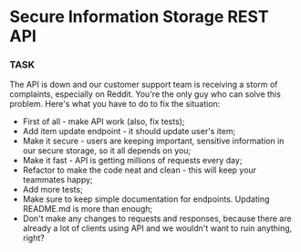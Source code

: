 # Secure Information Storage REST API

### TASK

The API is down and our customer support team is receiving a storm of complaints, especially on Reddit. You're the only guy who can solve this problem. Here's what you have to do to fix the situation:

* First of all - make API work (also, fix tests);
* Add item update endpoint - it should update user's item;
* Make it secure - users are keeping important, sensitive information in our secure storage, so it all depends on you;
* Make it fast - API is getting millions of requests every day;
* Refactor to make the code neat and clean - this will keep your teammates happy; 
* Add more tests;
* Make sure to keep simple documentation for endpoints. Updating README.md is more than enough;
* Don't make any changes to requests and responses, because there are already a lot of clients using API and we wouldn't want to ruin anything, right?
